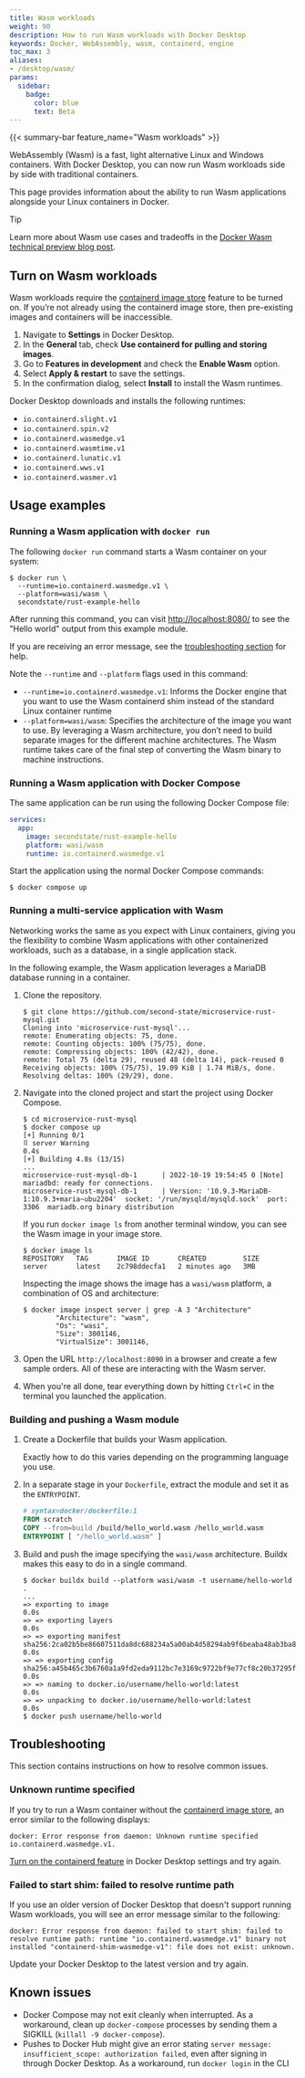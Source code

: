 ```yaml
---
title: Wasm workloads 
weight: 90
description: How to run Wasm workloads with Docker Desktop
keywords: Docker, WebAssembly, wasm, containerd, engine
toc_max: 3
aliases: 
- /desktop/wasm/
params:
  sidebar:
    badge:
      color: blue
      text: Beta
---
```


{{< summary-bar feature_name="Wasm workloads" >}}

WebAssembly (Wasm) is a fast, light alternative Linux and
Windows containers.  With Docker Desktop, you can now run Wasm workloads side by side with traditional containers.

This page provides information about the ability to run Wasm applications
alongside your Linux containers in Docker.

> [!TIP]
>
> Learn more about Wasm use cases and tradeoffs in the [Docker Wasm technical preview blog post](https://www.docker.com/blog/docker-wasm-technical-preview/).

## Turn on Wasm workloads

Wasm workloads require the [containerd image store](containerd.md)
feature to be turned on. If you’re not already using the containerd image store,
then pre-existing images and containers will be inaccessible.

1. Navigate to **Settings** in Docker Desktop.
2. In the **General** tab, check **Use containerd for pulling and storing images**.
3. Go to **Features in development** and check the **Enable Wasm** option.
4. Select **Apply & restart** to save the settings.
5. In the confirmation dialog, select **Install** to install the Wasm runtimes.

Docker Desktop downloads and installs the following runtimes: 
- `io.containerd.slight.v1`
- `io.containerd.spin.v2`
- `io.containerd.wasmedge.v1`
- `io.containerd.wasmtime.v1`
- `io.containerd.lunatic.v1`
- `io.containerd.wws.v1`
- `io.containerd.wasmer.v1`

## Usage examples

### Running a Wasm application with `docker run`

The following `docker run` command starts a Wasm container on your system:

```console
$ docker run \
  --runtime=io.containerd.wasmedge.v1 \
  --platform=wasi/wasm \
  secondstate/rust-example-hello
```

After running this command, you can visit [http://localhost:8080/](http://localhost:8080/) to see the "Hello world" output from this example module.

If you are receiving an error message, see the [troubleshooting section](#troubleshooting) for help.

Note the `--runtime` and `--platform` flags used in this command:

- `--runtime=io.containerd.wasmedge.v1`: Informs the Docker engine that you want
  to use the Wasm containerd shim instead of the standard Linux container
  runtime
- `--platform=wasi/wasm`: Specifies the architecture of the image you want to
  use. By leveraging a Wasm architecture, you don’t need to build separate
  images for the different machine architectures. The Wasm runtime takes care of
  the final step of converting the Wasm binary to machine instructions.

### Running a Wasm application with Docker Compose

The same application can be run using the following Docker Compose file:

```yaml
services:
  app:
    image: secondstate/rust-example-hello
    platform: wasi/wasm
    runtime: io.containerd.wasmedge.v1
```

Start the application using the normal Docker Compose commands:

   ```console
   $ docker compose up
   ```

### Running a multi-service application with Wasm

Networking works the same as you expect with Linux containers, giving you the
flexibility to combine Wasm applications with other containerized workloads,
such as a database, in a single application stack.

In the following example, the Wasm application leverages a MariaDB database
running in a container.

1. Clone the repository.

   ```console
   $ git clone https://github.com/second-state/microservice-rust-mysql.git
   Cloning into 'microservice-rust-mysql'...
   remote: Enumerating objects: 75, done.
   remote: Counting objects: 100% (75/75), done.
   remote: Compressing objects: 100% (42/42), done.
   remote: Total 75 (delta 29), reused 48 (delta 14), pack-reused 0
   Receiving objects: 100% (75/75), 19.09 KiB | 1.74 MiB/s, done.
   Resolving deltas: 100% (29/29), done.
   ```

2. Navigate into the cloned project and start the project using Docker Compose.

   ```console
   $ cd microservice-rust-mysql
   $ docker compose up
   [+] Running 0/1
   ⠿ server Warning                                                                                                  0.4s
   [+] Building 4.8s (13/15)
   ...
   microservice-rust-mysql-db-1      | 2022-10-19 19:54:45 0 [Note] mariadbd: ready for connections.
   microservice-rust-mysql-db-1      | Version: '10.9.3-MariaDB-1:10.9.3+maria~ubu2204'  socket: '/run/mysqld/mysqld.sock'  port: 3306  mariadb.org binary distribution
   ```

   If you run `docker image ls` from another terminal window, you can see the
   Wasm image in your image store.

   ```console
   $ docker image ls
   REPOSITORY   TAG       IMAGE ID       CREATED         SIZE
   server       latest    2c798ddecfa1   2 minutes ago   3MB
   ```

   Inspecting the image shows the image has a `wasi/wasm` platform, a
   combination of OS and architecture:

   ```console
   $ docker image inspect server | grep -A 3 "Architecture"
           "Architecture": "wasm",
           "Os": "wasi",
           "Size": 3001146,
           "VirtualSize": 3001146,
   ```

3. Open the URL `http://localhost:8090` in a browser and create a few sample
   orders. All of these are interacting with the Wasm server.

4. When you're all done, tear everything down by hitting `Ctrl+C` in the
   terminal you launched the application.

### Building and pushing a Wasm module

1. Create a Dockerfile that builds your Wasm application.

   Exactly how to do this varies depending on the programming language you use.

2. In a separate stage in your `Dockerfile`, extract the module and set it as
   the `ENTRYPOINT`.

   ```dockerfile
   # syntax=docker/dockerfile:1
   FROM scratch
   COPY --from=build /build/hello_world.wasm /hello_world.wasm
   ENTRYPOINT [ "/hello_world.wasm" ]
   ```

3. Build and push the image specifying the `wasi/wasm` architecture. Buildx
   makes this easy to do in a single command.

   ```console
   $ docker buildx build --platform wasi/wasm -t username/hello-world .
   ...
   => exporting to image                                                                             0.0s
   => => exporting layers                                                                            0.0s
   => => exporting manifest sha256:2ca02b5be86607511da8dc688234a5a00ab4d58294ab9f6beaba48ab3ba8de56  0.0s
   => => exporting config sha256:a45b465c3b6760a1a9fd2eda9112bc7e3169c9722bf9e77cf8c20b37295f954b    0.0s
   => => naming to docker.io/username/hello-world:latest                                            0.0s
   => => unpacking to docker.io/username/hello-world:latest                                         0.0s
   $ docker push username/hello-world
   ```

## Troubleshooting

This section contains instructions on how to resolve common issues.

### Unknown runtime specified

If you try to run a Wasm container without the [containerd image
store](./containerd.md), an error similar to the following displays:

```text
docker: Error response from daemon: Unknown runtime specified io.containerd.wasmedge.v1.
```

[Turn on the containerd feature](./containerd.md#enable-the-containerd-image-store)
in Docker Desktop settings and try again.

### Failed to start shim: failed to resolve runtime path

If you use an older version of Docker Desktop that doesn't support running Wasm
workloads, you will see an error message similar to the following:

```text
docker: Error response from daemon: failed to start shim: failed to resolve runtime path: runtime "io.containerd.wasmedge.v1" binary not installed "containerd-shim-wasmedge-v1": file does not exist: unknown.
```

Update your Docker Desktop to the latest version and try again.

## Known issues

- Docker Compose may not exit cleanly when interrupted. As a workaround, clean up `docker-compose` processes by sending them a SIGKILL (`killall -9 docker-compose`).
- Pushes to Docker Hub might give an error stating `server message: insufficient_scope: authorization failed`, even after signing in through Docker Desktop. As a workaround, run `docker login` in the CLI
